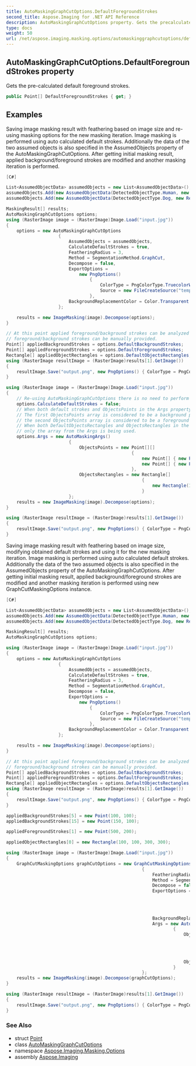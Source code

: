 ```yaml
---
title: AutoMaskingGraphCutOptions.DefaultForegroundStrokes
second_title: Aspose.Imaging for .NET API Reference
description: AutoMaskingGraphCutOptions property. Gets the precalculated default foreground strokes
type: docs
weight: 50
url: /net/aspose.imaging.masking.options/automaskinggraphcutoptions/defaultforegroundstrokes/
---
```

## AutoMaskingGraphCutOptions.DefaultForegroundStrokes property

Gets the pre-calculated default foreground strokes.

```csharp
public Point[] DefaultForegroundStrokes { get; }
```

## Examples

Saving image masking result with feathering based on image size and re-using masking options for the new masking iteration. Image masking is performed using auto calculated default strokes. Additionally the data of the two assumed objects is also specified in the AssumedObjects property of the AutoMaskingGraphCutOptions. After getting initial masking result, applied background/foreground strokes are modified and another masking iteration is performed.

```csharp
[C#]

List<AssumedObjectData> assumedObjects = new List<AssumedObjectData>();
assumedObjects.Add(new AssumedObjectData(DetectedObjectType.Human, new Rectangle(100, 100, 150, 300)));
assumedObjects.Add(new AssumedObjectData(DetectedObjectType.Dog, new Rectangle(300, 100, 50, 30)));

MaskingResult[] results;
AutoMaskingGraphCutOptions options;
using (RasterImage image = (RasterImage)Image.Load("input.jpg"))
{
    options = new AutoMaskingGraphCutOptions
                    {
                        AssumedObjects = assumedObjects,
                        CalculateDefaultStrokes = true,
                        FeatheringRadius = 3,
                        Method = SegmentationMethod.GraphCut,
                        Decompose = false,
                        ExportOptions =
                            new PngOptions()
                                {
                                    ColorType = PngColorType.TruecolorWithAlpha,
                                    Source = new FileCreateSource("tempFile")
                                },
                        BackgroundReplacementColor = Color.Transparent
                    };

    results = new ImageMasking(image).Decompose(options);
}

// At this point applied foreground/background strokes can be analyzed and based on it additional 
// foreground/background strokes can be manually provided.
Point[] appliedBackgroundStrokes = options.DefaultBackgroundStrokes;
Point[] appliedForegroundStrokes = options.DefaultForegroundStrokes;
Rectangle[] appliedObjectRectangles = options.DefaultObjectsRectangles;
using (RasterImage resultImage = (RasterImage)results[1].GetImage())
{
    resultImage.Save("output.png", new PngOptions() { ColorType = PngColorType.TruecolorWithAlpha });
}

using (RasterImage image = (RasterImage)Image.Load("input.jpg"))
{
    // Re-using AutoMaskingGraphCutOptions there is no need to perform default strokes calculations second time.
    options.CalculateDefaultStrokes = false;
    // When both default strokes and ObjectsPoints in the Args property of AutoMaskingArgs are provided, Point arrays are end up combined.
    // The first ObjectsPoints array is considered to be a background points array and 
    // the second ObjectsPoints array is considered to be a foreground points array.
    // When both DefaultObjectsRectangles and ObjectsRectangles in the Args property of AutoMaskingArgs are provided, 
    // only the array from the Args is being used.
    options.Args = new AutoMaskingArgs()
                        {
                            ObjectsPoints = new Point[][]
                                                {
                                                    new Point[] { new Point(100, 100), new Point(150, 100) }, 
                                                    new Point[] { new Point(500, 200) }, 
                                                },
                            ObjectsRectangles = new Rectangle[]
                                                    {
                                                        new Rectangle(100, 100, 300, 300), 
                                                    }
                        };
    results = new ImageMasking(image).Decompose(options);
}

using (RasterImage resultImage = (RasterImage)results[1].GetImage())
{
    resultImage.Save("output.png", new PngOptions() { ColorType = PngColorType.TruecolorWithAlpha });
}
```

Saving image masking result with feathering based on image size, modifying obtained default strokes and using it for the new masking iteration. Image masking is performed using auto calculated default strokes. Additionally the data of the two assumed objects is also specified in the AssumedObjects property of the AutoMaskingGraphCutOptions. After getting initial masking result, applied background/foreground strokes are modified and another masking iteration is performed using new GraphCutMaskingOptions instance.

```csharp
[C#]

List<AssumedObjectData> assumedObjects = new List<AssumedObjectData>();
assumedObjects.Add(new AssumedObjectData(DetectedObjectType.Human, new Rectangle(100, 100, 150, 300)));
assumedObjects.Add(new AssumedObjectData(DetectedObjectType.Dog, new Rectangle(300, 100, 50, 30)));

MaskingResult[] results;
AutoMaskingGraphCutOptions options;

using (RasterImage image = (RasterImage)Image.Load("input.jpg"))
{
    options = new AutoMaskingGraphCutOptions
                    {
                        AssumedObjects = assumedObjects,
                        CalculateDefaultStrokes = true,
                        FeatheringRadius = 3,
                        Method = SegmentationMethod.GraphCut,
                        Decompose = false,
                        ExportOptions =
                            new PngOptions()
                                {
                                    ColorType = PngColorType.TruecolorWithAlpha,
                                    Source = new FileCreateSource("tempFile")
                                },
                        BackgroundReplacementColor = Color.Transparent
                    };

    results = new ImageMasking(image).Decompose(options);
}

// At this point applied foreground/background strokes can be analyzed and based on it additional 
// foreground/background strokes can be manually provided.
Point[] appliedBackgroundStrokes = options.DefaultBackgroundStrokes;
Point[] appliedForegroundStrokes = options.DefaultForegroundStrokes;
Rectangle[] appliedObjectRectangles = options.DefaultObjectsRectangles;
using (RasterImage resultImage = (RasterImage)results[1].GetImage())
{
    resultImage.Save("output.png", new PngOptions() { ColorType = PngColorType.TruecolorWithAlpha });
}

appliedBackgroundStrokes[5] = new Point(100, 100);
appliedBackgroundStrokes[15] = new Point(150, 100);

appliedForegroundStrokes[1] = new Point(500, 200);

appliedObjectRectangles[0] = new Rectangle(100, 100, 300, 300);

using (RasterImage image = (RasterImage)Image.Load("input.jpg"))
{
    GraphCutMaskingOptions graphCutOptions = new GraphCutMaskingOptions()
                                                    {
                                                        FeatheringRadius = 3,
                                                        Method = SegmentationMethod.GraphCut,
                                                        Decompose = false,
                                                        ExportOptions = new PngOptions()
                                                                            {
                                                                                ColorType = PngColorType.TruecolorWithAlpha,
                                                                                Source = new FileCreateSource("tempFile")
                                                                            },
                                                        BackgroundReplacementColor = Color.Transparent,
                                                        Args = new AutoMaskingArgs()
                                                                {
                                                                    ObjectsPoints = new Point[][]
                                                                                        {
                                                                                            appliedBackgroundStrokes,
                                                                                            appliedForegroundStrokes
                                                                                        },
                                                                    ObjectsRectangles = appliedObjectRectangles
                                                                }
                                                    };
    results = new ImageMasking(image).Decompose(graphCutOptions);
}

using (RasterImage resultImage = (RasterImage)results[1].GetImage())
{
    resultImage.Save("output.png", new PngOptions() { ColorType = PngColorType.TruecolorWithAlpha });
}
```

### See Also

* struct [Point](../../../aspose.imaging/point/)
* class [AutoMaskingGraphCutOptions](../)
* namespace [Aspose.Imaging.Masking.Options](../../automaskinggraphcutoptions/)
* assembly [Aspose.Imaging](../../../)


